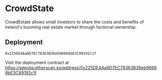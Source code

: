 # CrowdState

CrowdEstate allows small investors to share the costs and benefits of Ireland's booming real estate market through factional ownership.

## Deployment

`0x225DE4Aa6D7EC78363B36eb96669bE3C89192c1f`

Visit the deployment contract at <https://sepolia.etherscan.so/address/0x225DE4Aa6D7EC78363B36eb96669bE3C89192c1f>

